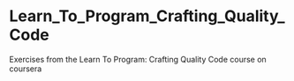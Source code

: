 # Learn_To_Program_Crafting_Quality_Code
Exercises from the Learn To Program: Crafting Quality Code course on coursera
